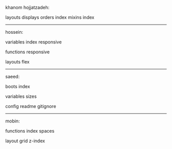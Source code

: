 khanom hojjatzadeh:

layouts
    displays
    orders
    index
mixins
    index


-----------------


hossein:

variables
    index
    responsive

functions
    responsive

layouts
    flex



----------------


saeed:

boots
    index

variables
    sizes
    
config
readme
gitignore


-----------------


mobin:

functions
    index
    spaces

layout
    grid
    z-index
